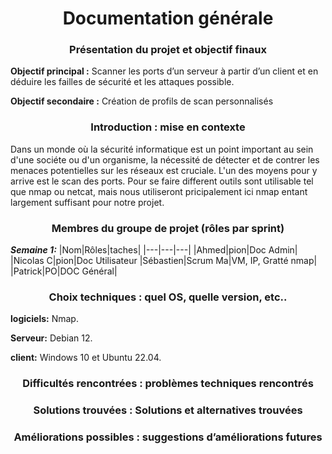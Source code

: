 # <center>Documentation générale <center>                      
### <center>Présentation du projet et objectif finaux <center>
 **Objectif principal :**
Scanner les ports d’un serveur à partir d’un client et en déduire les failles de sécurité et les attaques possible. 

 **Objectif secondaire :**
Création de profils de scan personnalisés

### <center>Introduction : mise en contexte  <center>
Dans un monde où la sécurité informatique est un point important au sein d'une sociéte ou d'un organisme, la nécessité de détecter et de contrer les menaces potentielles sur les réseaux est cruciale. L'un des moyens pour y arrive est le scan des ports. Pour se faire different outils sont utilisable tel que nmap ou netcat, mais nous utiliseront pricipalement ici nmap entant largement suffisant pour notre projet.
### <center>Membres du groupe de projet (rôles par sprint) <center>
***Semaine 1:*** 
|Nom|Rôles|taches|
|---|---|---|
|Ahmed|pion|Doc Admin|
|Nicolas C|pion|Doc Utilisateur
|Sébastien|Scrum Ma|VM, IP, Gratté nmap|
|Patrick|PO|DOC Général| 

### <center>Choix techniques : quel OS, quelle version, etc.. <center>
**logiciels:** Nmap.

**Serveur:** Debian 12.

**client:** Windows 10 et Ubuntu 22.04.

### <center>Difficultés rencontrées : problèmes techniques rencontrés <center>

### <center>Solutions trouvées : Solutions et alternatives trouvées <center>
### <center>Améliorations possibles : suggestions d’améliorations futures <center>
